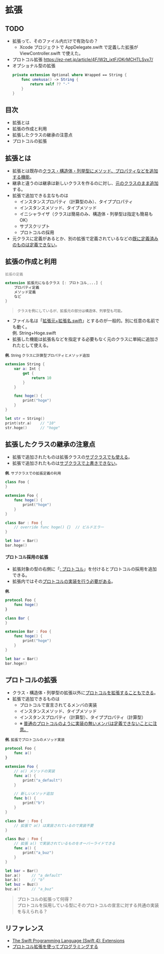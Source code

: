 # 拡張


## TODO
- 拡張って、そのファイル内だけで有効なの？
	- Xcode プロジェクトで AppDelegate.swift で定義した拡張が ViewController.swift で使えた。
- プロトコル拡張
	https://ez-net.jp/article/4F/W2t_ixtF/OKrMCHTLSvx7/
- オプショナル型の拡張
	```Swift
	private extension Optional where Wrapped == String {
	    func umekusa() -> String {
	        return self ?? "-"
	    }
	}
	```

## 目次
- 拡張とは
- 拡張の作成と利用
- 拡張したクラスの継承の注意点
- プロトコルの拡張

## 拡張とは
- 拡張とは既存の<u>クラス・構造体・列挙型にメソッド、プロパティなどを追加する機能</u>。
- 継承と違うのは継承は新しいクラスを作るのに対し、<u>元のクラスのまま追加</u>する。
- 拡張で追加できる主なものは
    - インスタンスプロパティ（計算型のみ）、タイププロパティ
    - インスタンスメソッド、タイプメソッド
    - イニシャライザ（クラスは簡易のみ、構造体・列挙型は指定も簡易もOK）
    - サブスクリプト
    - プロトコルの採用
- 元クラスに定義があるとか、別の拡張で定義されているなどの<u>既に定義済みのものは定義できない</u>。

## 拡張の作成と利用
<font color="gray"><small>拡張の定義</small></font>
```swift
extension 拡張元になるクラス [: プロトコル,...] {
    プロパティ定義
    メソッド定義
    など
}
```
><small>クラスを例にしているが、拡張元の部分は構造体、列挙型も可能。</small>

- ファイル名は「<u>拡張元+拡張名.swift</u>」とするのが一般的。別に任意の名前でも動く。<br>
例. String+Hoge.swift
- 拡張した機能は拡張名などを指定する必要もなく元のクラスに単純に追加されたとして使える。

<small>**例.** String クラスに計算型プロパティとメソッド追加</small>
```Swift
extension String {
    var a: Int {
        get {
            return 10
        }
    }

    func hoge() {
        print("hoge")
    }
}

let str = String()
print(str.a)    // "10"
str.hoge()      // "hoge"
```


## 拡張したクラスの継承の注意点
- 拡張で追加されたものは拡張クラスの<u>サブクラスでも使える</u>。
- 拡張で追加されたものは<u>サブクラスで上書きできない</u>。

<small>**例.** サブクラスでの拡張定義の利用</small>
```Swift
class Foo {
}

extension Foo {
    func hoge() {
        print("hoge")
    }
}

class Bar : Foo {
    // override func hoge() {}  // ビルドエラー
}

let bar = Bar()
bar.hoge()
```

#### プロトコル採用の拡張
- 拡張対象の型の右側に「<u>: プロトコル</u>」を付けるとプロトコルの採用を追加できる。
- 拡張内ではその<u>プロトコルの実装を行う必要がある</u>。

<small>**例.**</small>
```Swift
protocol Foo {
    func hoge()
}

class Bar {
}

extension Bar : Foo {
    func hoge() {
        print("hoge")
    }
}

let bar = Bar()
bar.hoge()
```

## プロトコルの拡張
- クラス・構造体・列挙型の拡張以外に<u>プロトコルを拡張することもできる</u>。
- 拡張で追加できるものは
    - プロトコルで宣言されてるメンバの実装
    - インスタンスメソッド、タイプメソッド
    - インスタンスプロパティ（計算型）、タイププロパティ（計算型）
    - ※ <u>普通のプロトコルのように実装の無いメンバは定義できないことに注意。</u>

<small>**例.** 拡張でプロトコルのメソッド実装</small>
```Swift
protocol Foo {
    func a()
}

extension Foo {
    // a() メソッドの実装
    func a() {
        print("a_default")
    }

    // 新しいメソッド追加
    func b() {
        print("b")
    }
}

class Bar : Foo {
	// 拡張で a() は実装されているので実装不要
}

class Buz : Foo {
	// 拡張 a() で実装されているものをオーバーライドできる
    func a() {
        print("a_buz")
    }
}

let bar = Bar()
bar.a()     // "a_default"
bar.b()     // "b"
let buz = Buz()
buz.a()     // "a_buz"
```

> プロトコルの拡張って何得？<br>
プロトコルを採用している型にそのプロトコルの宣言に対する共通の実装を与えられる？


## リファレンス
- [The Swift Programming Language (Swift 4): Extensions](https://developer.apple.com/library/content/documentation/Swift/Conceptual/Swift_Programming_Language/Extensions.html)
- [プロトコル拡張を使ってプログラミングする](https://ez-net.jp/article/4F/W2t_ixtF/OKrMCHTLSvx7/)
